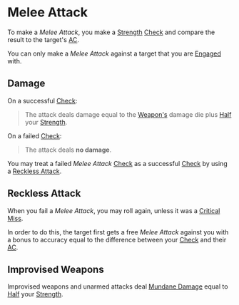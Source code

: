 # Melee Attack

To make a *Melee Attack*, you make a [Strength](../../Player%20Characters/The%20Ability%20Scores/Strength.md) [Check](../Core%20Procedures/Check.md) and compare the result to the target's [AC](../../Player%20Characters/Derived%20Statistics/Armor%20Class.md).

You can only make a *Melee Attack* against a target that you are [Engaged](../Conditions/Engaged.md) with.

## Damage

On a successful [Check](../Core%20Procedures/Check.md):

>The attack deals damage equal to the [Weapon's](../../Items%20and%20Gear/Weapons/Weapons.md) damage die plus [Half](../Core%20Procedures/Half.md) your [Strength](../../Player%20Characters/The%20Ability%20Scores/Strength.md).

On a failed [Check](../Core%20Procedures/Check.md):

>The attack deals **no damage**.

You may treat a failed *Melee Attack* [Check](../Core%20Procedures/Check.md) as a successful [Check](../Core%20Procedures/Check.md) by using a [Reckless Attack](Melee%20Attack.md#Reckless%20Attack).

## Reckless Attack

When you fail a *Melee Attack*, you may roll again, unless it was a [Critical Miss](../Die%20Rolling%20Mechanics/Critical%20Miss.md).

In order to do this, the target first gets a free *Melee Attack* against you with a bonus to accuracy equal to the difference between your [Check](../Core%20Procedures/Check.md) and their [AC](../../Player%20Characters/Derived%20Statistics/Armor%20Class.md).

## Improvised Weapons

Improvised weapons and unarmed attacks deal [Mundane Damage](Damage%20Types/Mundane%20Damage.md) equal to [Half](../Core%20Procedures/Half.md) your [Strength](../../Player%20Characters/The%20Ability%20Scores/Strength.md).
